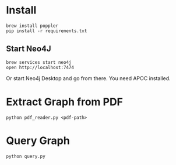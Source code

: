 # Install

```
brew install poppler
pip install -r requirements.txt
```

## Start Neo4J

```
brew services start neo4j
open http://localhost:7474
```

Or start Neo4j Desktop and go from there.
You need APOC installed.

# Extract Graph from PDF

```
python pdf_reader.py <pdf-path>
```

# Query Graph

```
python query.py
```
